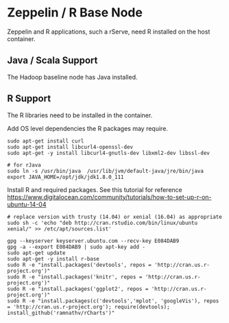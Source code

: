 # Zeppelin / R Base Node

Zeppelin and R applications, such a rServe, need R installed on the host container.

## Java / Scala Support

The Hadoop baseline node has Java installed.


## R Support

The R libraries need to be installed in the container.

Add OS level dependencies the R packages may require.
```
sudo apt-get install curl
sudo apt-get install libcurl4-openssl-dev
sudo apt-get -y install libcurl4-gnutls-dev libxml2-dev libssl-dev

# for rJava
sudo ln -s /usr/bin/java  /usr/lib/jvm/default-java/jre/bin/java
export JAVA_HOME=/opt/jdk/jdk1.8.0_111

```
Install R and required packages.
See this tutorial for reference https://www.digitalocean.com/community/tutorials/how-to-set-up-r-on-ubuntu-14-04 

```
# replace version with trusty (14.04) or xenial (16.04) as appropriate
sudo sh -c 'echo "deb http://cran.rstudio.com/bin/linux/ubuntu xenial/" >> /etc/apt/sources.list'

gpg --keyserver keyserver.ubuntu.com --recv-key E084DAB9
gpg -a --export E084DAB9 | sudo apt-key add -
sudo apt-get update
sudo apt-get -y install r-base
sudo R -e "install.packages('devtools', repos = 'http://cran.us.r-project.org')"
sudo R -e "install.packages('knitr', repos = 'http://cran.us.r-project.org')"
sudo R -e "install.packages('ggplot2', repos = 'http://cran.us.r-project.org')"
sudo R -e "install.packages(c('devtools','mplot', 'googleVis'), repos = 'http://cran.us.r-project.org'); require(devtools); install_github('ramnathv/rCharts')"
```

